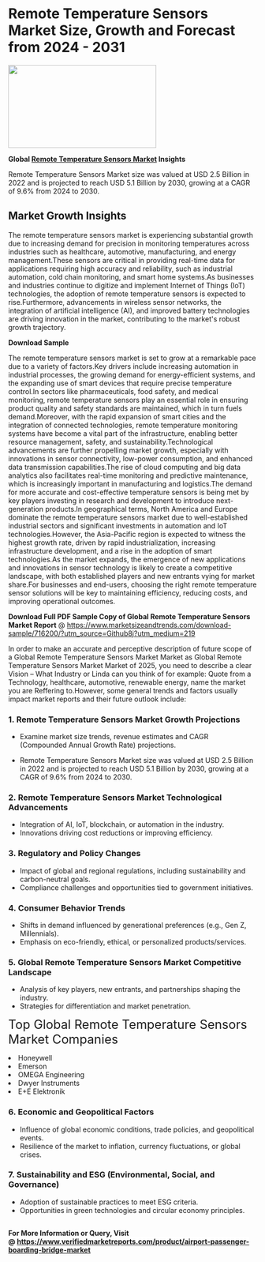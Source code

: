 <H1>Remote Temperature Sensors Market Size, Growth and Forecast from 2024 - 2031</H1><img class="aligncenter size-medium wp-image-584254" src="https://thirdeyenews.in/wp-content/uploads/2024/09/Global-Market-Research-300x168.jpeg" alt="" width="300" height="168" /><p><strong>Global&nbsp;<a href="https://www.marketsizeandtrends.com/download-sample/716200/?utm_source=Github8j?utm_medium=219">Remote Temperature Sensors Market</a> Insights</strong></p><p>Remote Temperature Sensors Market size was valued at USD 2.5 Billion in 2022 and is projected to reach USD 5.1 Billion by 2030, growing at a CAGR of 9.6% from 2024 to 2030.</p><p><h2>Market Growth Insights</h2> <p>The remote temperature sensors market is experiencing substantial growth due to increasing demand for precision in monitoring temperatures across industries such as healthcare, automotive, manufacturing, and energy management.These sensors are critical in providing real-time data for applications requiring high accuracy and reliability, such as industrial automation, cold chain monitoring, and smart home systems.As businesses and industries continue to digitize and implement Internet of Things (IoT) technologies, the adoption of remote temperature sensors is expected to rise.Furthermore, advancements in wireless sensor networks, the integration of artificial intelligence (AI), and improved battery technologies are driving innovation in the market, contributing to the market's robust growth trajectory.</p> <p><strong>Download Sample</strong></p> <p>The remote temperature sensors market is set to grow at a remarkable pace due to a variety of factors.Key drivers include increasing automation in industrial processes, the growing demand for energy-efficient systems, and the expanding use of smart devices that require precise temperature control.In sectors like pharmaceuticals, food safety, and medical monitoring, remote temperature sensors play an essential role in ensuring product quality and safety standards are maintained, which in turn fuels demand.Moreover, with the rapid expansion of smart cities and the integration of connected technologies, remote temperature monitoring systems have become a vital part of the infrastructure, enabling better resource management, safety, and sustainability.Technological advancements are further propelling market growth, especially with innovations in sensor connectivity, low-power consumption, and enhanced data transmission capabilities.The rise of cloud computing and big data analytics also facilitates real-time monitoring and predictive maintenance, which is increasingly important in manufacturing and logistics.The demand for more accurate and cost-effective temperature sensors is being met by key players investing in research and development to introduce next-generation products.In geographical terms, North America and Europe dominate the remote temperature sensors market due to well-established industrial sectors and significant investments in automation and IoT technologies.However, the Asia-Pacific region is expected to witness the highest growth rate, driven by rapid industrialization, increasing infrastructure development, and a rise in the adoption of smart technologies.As the market expands, the emergence of new applications and innovations in sensor technology is likely to create a competitive landscape, with both established players and new entrants vying for market share.For businesses and end-users, choosing the right remote temperature sensor solutions will be key to maintaining efficiency, reducing costs, and improving operational outcomes.<p><span class=""><strong>Download Full PDF Sample Copy of Global Remote Temperature Sensors Market Report</strong> @ <a href="https://www.marketsizeandtrends.com/download-sample/716200/?utm_source=Github8j?utm_medium=219" target="_blank">https://www.marketsizeandtrends.com/download-sample/716200/?utm_source=Github8j?utm_medium=219</a></span></p><p>In order to make an accurate and perceptive description of future scope of a Global&nbsp;Remote Temperature Sensors Market Market as Global&nbsp;Remote Temperature Sensors Market Market of 2025, you need to describe a clear Vision &ndash; What Industry or Linda can you think of for example: Quote from a Technology, healthcare, automotive, renewable energy, name the market you are Reffering to.However, some general trends and factors usually impact market reports and their future outlook include:</p><h3>1.&nbsp;<strong>Remote Temperature Sensors Market Growth Projections</strong></h3><ul><li>Examine market size trends, revenue estimates and CAGR (Compounded Annual Growth Rate) projections.</li><li><p>Remote Temperature Sensors Market size was valued at USD 2.5 Billion in 2022 and is projected to reach USD 5.1 Billion by 2030, growing at a CAGR of 9.6% from 2024 to 2030.</p></li></ul><h3>2.&nbsp;<strong>Remote Temperature Sensors Market Technological Advancements</strong></h3><ul><li>Integration of AI, IoT, blockchain, or automation in the industry.</li><li>Innovations driving cost reductions or improving efficiency.</li></ul><h3>3.&nbsp;<strong>Regulatory and Policy Changes</strong></h3><ul><li>Impact of global and regional regulations, including sustainability and carbon-neutral goals.</li><li>Compliance challenges and opportunities tied to government initiatives.</li></ul><h3>4.&nbsp;<strong>Consumer Behavior Trends</strong></h3><ul><li>Shifts in demand influenced by generational preferences (e.g., Gen Z, Millennials).</li><li>Emphasis on eco-friendly, ethical, or personalized products/services.</li></ul><h3>5.&nbsp;<strong>Global Remote Temperature Sensors Market Competitive Landscape</strong></h3><ul><li>Analysis of key players, new entrants, and partnerships shaping the industry.</li><li>Strategies for differentiation and market penetration.</li></ul><p data-pm-slice="1 1 []"><span style="color: inherit; font-family: inherit; font-size: 25px;">Top Global Remote Temperature Sensors Market Companies</span></p><div class="" data-test-id=""><p><li>Honeywell</li><li> Emerson</li><li> OMEGA Engineering</li><li> Dwyer Instruments</li><li> E+E Elektronik</li></p></div><h3>6.&nbsp;<strong>Economic and Geopolitical Factors</strong></h3><ul><li>Influence of global economic conditions, trade policies, and geopolitical events.</li><li>Resilience of the market to inflation, currency fluctuations, or global crises.</li></ul><h3>7.&nbsp;<strong>Sustainability and ESG (Environmental, Social, and Governance)</strong></h3><ul><li>Adoption of sustainable practices to meet ESG criteria.</li><li>Opportunities in green technologies and circular economy principles.</li></ul><h2><strong style="font-size: 14px;">For More Information or Query, Visit @&nbsp;</strong><a style="background-color: #ffffff; font-size: 14px;" href="https://www.marketsizeandtrends.com/report/remote-temperature-sensors-market/" target="_blank">https://www.verifiedmarketreports.com/product/airport-passenger-boarding-bridge-market</a></h2>